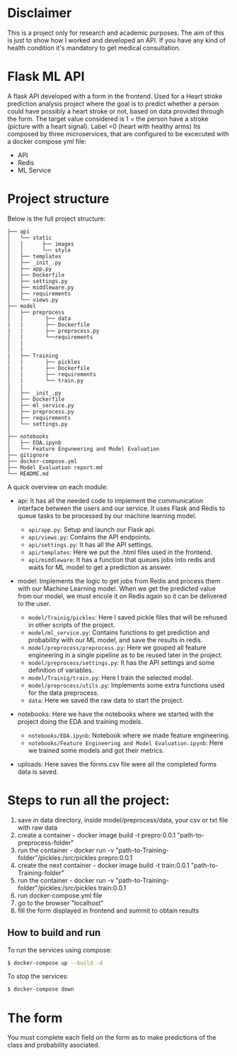 # Disclaimer

This is a project only for research and academic purposes. The aim of this is just to show how I worked and developed an API. If you have any kind of health condition it's mandatory to get medical consultation.



# Flask ML API

A flask API developed with a form in the frontend. Used for a Heart stroke prediction analysis project where the goal is to predict whether a person could have possibly a heart stroke or not, based on data provided through the form. The target value considered is 1 = the person have a stroke (picture with a heart signal). Label =0 (heart with healthy arms)
Its composed by three microservices, that are configured to be excecuted with a docker compose yml file:

- API
- Redis
- ML Service


# Project structure 

Below is the full project structure:

```
├── api
│   └── static
│   │      ├── images
│   │      └── style
│   ├── templates
│   ├── _init_.py
│   ├── app.py
│   ├── Dockerfile
│   ├── settings.py
│   ├── middleware.py
│   ├── requirements
│   └── views.py
├── model
│   ├── preprocess
│   |       ├── data
|   |       ├── Dockerfile
|   |       ├── preprocess.py
│   |       └──requirements
│   |       
│   |       
|   ├── Training
│   |       ├── pickles
|   |       ├── Dockerfile
│   |       ├── requirements
│   |       └── train.py
|   |       
│   ├── _init_.py
│   ├── Dockerfile
│   ├── ml_service.py
│   ├── preprocess.py
│   ├── requirements
│   └── settings.py
│   
├── notebooks
│   ├── EDA.ipynb
│   └── Feature Enguneering and Model Evaluation
├── gitignore
├── docker-compose.yml
├── Model Evaluation report.md
└── README.md
```

A quick overview on each module:

- api: It has all the needed code to implement the communication interface between the users and our service. It uses Flask and Redis to queue tasks to be processed by our machine learning model.
    - `api/app.py`: Setup and launch our Flask api.
    - `api/views.py`: Contains the API endpoints. 
    - `api/settings.py`: It has all the API settings.
    - `api/templates`: Here we put the .html files used in the frontend.
    - `api/middleware`: It has a function that queues jobs into redis and waits for ML model to get a prediction as answer.

- model: Implements the logic to get jobs from Redis and process them with our Machine Learning model. When we get the predicted value from our model, we must encole it on Redis again so it can be delivered to the user.
    - `model/Trainig/pickles`: Here I saved pickle files that will be rehused in other scripts of the project. 
    - `model/ml_service.py`: Contains functions to get prediction and probability with our ML model, and save the results in redis.
    - `model/preprocess/preprocess.py`: Here we gouped all feature engineering in a single pipeline as to be reused later in the project.
    - `model/preprocess/settings.py`: It has the API settings and some definition of variables.
    - `model/Trainig/train.py`: Here I train the selected model.
    - `model/preprocess/utils.py`: Implements some extra functions used for the data preprocess.
    - `data`: Here we saved the raw data to start the project.
- notebooks: Here we have the notebooks where we started with the project doing the EDA and training models.
    - `notebooks/EDA.ipynb`: Notebook where we made feature engineering.
    - `notebooks/Feature Engineering and Model Evaluation.ipynb`: Here we trained some models and got their metrics.
- uploads: Here saves the forms.csv file were all the completed forms data is saved. 


# Steps to run all the project:

1. save in data directory, inside model/preprocess/data, your csv or txt file with raw data
2. create a container - docker image build -t prepro:0.0.1 "path-to-preprocess-folder"
3. run the container - docker run -v "path-to-Training-folder"/pickles:/src/pickles prepro:0.0.1
4. create the next container - docker image build -t train:0.0.1 "path-to-Training-folder"
5. run the container - docker run -v "path-to-Training-folder"/pickles:/src/pickles train:0.0.1
6. run docker-compose.yml file
7. go to the browser "localhost"
8. fill the form displayed in frontend and summit to obtain results


## How to build and run

To run the services using compose:

```bash
$ docker-compose up --build -d
```

To stop the services:

```bash
$ docker-compose down
```


# The form

You must complete each field on the form as to make predictions of the class and probability asociated.
